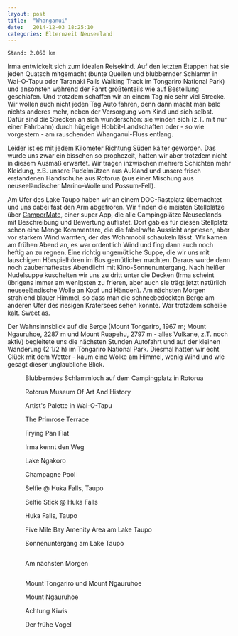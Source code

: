 ```yaml
---
layout: post
title:  "Whanganui"
date:   2014-12-03 18:25:10
categories: Elternzeit Neuseeland
---
```

	Stand: 2.060 km

Irma entwickelt sich zum idealen Reisekind. Auf den letzten Etappen hat sie jeden Quatsch mitgemacht (bunte Quellen und blubbernder Schlamm in Wai-O-Tapu oder Taranaki Falls Walking Track im Tongariro National Park) und ansonsten während der Fahrt größtenteils wie auf Bestellung geschlafen. Und trotzdem schaffen wir an einem Tag nie sehr viel Strecke. Wir wollen auch nicht jeden Tag Auto fahren, denn dann macht man bald nichts anderes mehr, neben der Versorgung vom Kind und sich selbst. Dafür sind die Strecken an sich wunderschön: sie winden sich (z.T. mit nur einer Fahrbahn) durch hügelige Hobbit-Landschaften oder - so wie vorgestern - am rauschenden Whanganui-Fluss entlang.

Leider ist es mit jedem Kilometer Richtung Süden kälter geworden. Das wurde uns zwar ein bisschen so prophezeit, hatten wir aber trotzdem nicht in diesem Ausmaß erwartet. Wir tragen inzwischen mehrere Schichten mehr Kleidung, z.B. unsere Pudelmützen aus Aukland und unsere frisch erstandenen Handschuhe aus Rotorua (aus einer Mischung aus neuseeländischer Merino-Wolle und Possum-Fell).

Am Ufer des Lake Taupo haben wir an einem DOC-Rastplatz übernachtet und uns dabei fast den Arm abgefroren. Wir finden die meisten Stellplätze über [CamperMate][campermate], einer super App, die alle Campingplätze Neuseelands mit Beschreibung und Bewertung auflistet. Dort gab es für diesen Stellplatz schon eine Menge Kommentare, die die fabelhafte Aussicht anpriesen, aber vor starkem Wind warnten, der das Wohnmobil schaukeln lässt. Wir kamen am frühen Abend an, es war ordentlich Wind und fing dann auch noch heftig an zu regnen. Eine richtig ungemütliche Suppe, die wir uns mit lauschigem Hörspielhören im Bus gemütlicher machten. Daraus wurde dann noch zauberhaftestes Abendlicht mit Kino-Sonnenuntergang. Nach heißer Nudelsuppe kuschelten wir uns zu dritt unter die Decken (Irma scheint übrigens immer am wenigsten zu frieren, aber auch sie trägt jetzt natürlich neuseeländische Wolle an Kopf und Händen). Am nächsten Morgen strahlend blauer Himmel, so dass man die schneebedeckten Berge am anderen Ufer des riesigen Kratersees sehen konnte. War trotzdem scheiße kalt. [Sweet as][sweetas].

Der Wahnsinnsblick auf die Berge (Mount Tongariro, 1967 m; Mount Ngauruhoe, 2287 m und Mount Ruapehu, 2797 m - alles Vulkane, z.T. noch aktiv) begleitete uns die nächsten Stunden Autofahrt und auf der kleinen Wanderung (2 1/2 h) im Tongariro National Park. Diesmal hatten wir echt Glück mit dem Wetter - kaum eine Wolke am Himmel, wenig Wind und wie gesagt dieser unglaubliche Blick.

<div class="carousel">
<figure>
	<picture>
		<source srcset="/assets/images/phone/DSC02127.JPG" media="(max-width:320px)">
		<source srcset="/assets/images/tablet/DSC02127.JPG" media="(max-width:800px)">
		<source srcset="/assets/images/desktop/DSC02127.JPG" media="(min-width:800px)">
		<img alt="">
	</picture>
	<figcaption>Blubberndes Schlammloch auf dem Campingplatz in Rotorua</figcaption>
</figure>
<figure>
	<picture>
		<source srcset="/assets/images/phone/DSC02137.JPG" media="(max-width:320px)">
		<source srcset="/assets/images/tablet/DSC02137.JPG" media="(max-width:800px)">
		<source srcset="/assets/images/desktop/DSC02137.JPG" media="(min-width:800px)">
		<img alt="">
	</picture>
	<figcaption>Rotorua Museum Of Art And History</figcaption>
</figure>
<figure>
	<picture>
		<source srcset="/assets/images/phone/IMGP0673.JPG" media="(max-width:320px)">
		<source srcset="/assets/images/tablet/IMGP0673.JPG" media="(max-width:800px)">
		<source srcset="/assets/images/desktop/IMGP0673.JPG" media="(min-width:800px)">
		<img alt="">
	</picture>
	<figcaption>Artist's Palette in Wai-O-Tapu</figcaption>
</figure>
<figure>
	<picture>
		<source srcset="/assets/images/phone/IMGP0691.JPG" media="(max-width:320px)">
		<source srcset="/assets/images/tablet/IMGP0691.JPG" media="(max-width:800px)">
		<source srcset="/assets/images/desktop/IMGP0691.JPG" media="(min-width:800px)">
		<img alt="">
	</picture>
	<figcaption>The Primrose Terrace</figcaption>
</figure>
<figure>
	<picture>
		<source srcset="/assets/images/phone/IMGP0698.JPG" media="(max-width:320px)">
		<source srcset="/assets/images/tablet/IMGP0698.JPG" media="(max-width:800px)">
		<source srcset="/assets/images/desktop/IMGP0698.JPG" media="(min-width:800px)">
		<img alt="">
	</picture>
	<figcaption>Frying Pan Flat</figcaption>
</figure>
<figure>
	<picture>
		<source srcset="/assets/images/phone/IMGP0700.JPG" media="(max-width:320px)">
		<source srcset="/assets/images/tablet/IMGP0700.JPG" media="(max-width:800px)">
		<source srcset="/assets/images/desktop/IMGP0700.JPG" media="(min-width:800px)">
		<img alt="">
	</picture>
	<figcaption>Irma kennt den Weg</figcaption>
</figure>
<figure>
	<picture>
		<source srcset="/assets/images/phone/IMGP0726.JPG" media="(max-width:320px)">
		<source srcset="/assets/images/tablet/IMGP0726.JPG" media="(max-width:800px)">
		<source srcset="/assets/images/desktop/IMGP0726.JPG" media="(min-width:800px)">
		<img alt="">
	</picture>
	<figcaption>Lake Ngakoro</figcaption>
</figure>
<figure>
	<picture>
		<source srcset="/assets/images/phone/DSC02151.JPG" media="(max-width:320px)">
		<source srcset="/assets/images/tablet/DSC02151.JPG" media="(max-width:800px)">
		<source srcset="/assets/images/desktop/DSC02151.JPG" media="(min-width:800px)">
		<img alt="">
	</picture>
	<figcaption>Champagne Pool</figcaption>
</figure>
<figure>
	<picture>
		<source srcset="/assets/images/phone/IMGP0769.JPG" media="(max-width:320px)">
		<source srcset="/assets/images/tablet/IMGP0769.JPG" media="(max-width:800px)">
		<source srcset="/assets/images/desktop/IMGP0769.JPG" media="(min-width:800px)">
		<img alt="">
	</picture>
	<figcaption>Selfie @ Huka Falls, Taupo</figcaption>
</figure>
<figure>
	<picture>
		<source srcset="/assets/images/phone/IMGP0776.JPG" media="(max-width:320px)">
		<source srcset="/assets/images/tablet/IMGP0776.JPG" media="(max-width:800px)">
		<source srcset="/assets/images/desktop/IMGP0776.JPG" media="(min-width:800px)">
		<img alt="">
	</picture>
	<figcaption>Selfie Stick @ Huka Falls</figcaption>
</figure>
<figure>
	<picture>
		<source srcset="/assets/images/phone/IMGP0764.JPG" media="(max-width:320px)">
		<source srcset="/assets/images/tablet/IMGP0764.JPG" media="(max-width:800px)">
		<source srcset="/assets/images/desktop/IMGP0764.JPG" media="(min-width:800px)">
		<img alt="">
	</picture>
	<figcaption>Huka Falls, Taupo</figcaption>
</figure>
<figure>
	<picture>
		<source srcset="/assets/images/phone/IMGP0802.JPG" media="(max-width:320px)">
		<source srcset="/assets/images/tablet/IMGP0802.JPG" media="(max-width:800px)">
		<source srcset="/assets/images/desktop/IMGP0802.JPG" media="(min-width:800px)">
		<img alt="">
	</picture>
	<figcaption>Five Mile Bay Amenity Area am Lake Taupo</figcaption>
</figure>
<figure>
	<picture>
		<source srcset="/assets/images/phone/IMGP0806.JPG" media="(max-width:320px)">
		<source srcset="/assets/images/tablet/IMGP0806.JPG" media="(max-width:800px)">
		<source srcset="/assets/images/desktop/IMGP0806.JPG" media="(min-width:800px)">
		<img alt="">
	</picture>
	<figcaption>Sonnenuntergang am Lake Taupo</figcaption>
</figure>
<figure>
	<picture>
		<source srcset="/assets/images/phone/IMGP0809.JPG" media="(max-width:320px)">
		<source srcset="/assets/images/tablet/IMGP0809.JPG" media="(max-width:800px)">
		<source srcset="/assets/images/desktop/IMGP0809.JPG" media="(min-width:800px)">
		<img alt="">
	</picture>
</figure>
<figure>
	<picture>
		<source srcset="/assets/images/phone/IMGP0825.JPG" media="(max-width:320px)">
		<source srcset="/assets/images/tablet/IMGP0825.JPG" media="(max-width:800px)">
		<source srcset="/assets/images/desktop/IMGP0825.JPG" media="(min-width:800px)">
		<img alt="">
	</picture>
	<figcaption>Am nächsten Morgen</figcaption>
</figure>
<figure>
	<picture>
		<source srcset="/assets/images/phone/IMGP0829.JPG" media="(max-width:320px)">
		<source srcset="/assets/images/tablet/IMGP0829.JPG" media="(max-width:800px)">
		<source srcset="/assets/images/desktop/IMGP0829.JPG" media="(min-width:800px)">
		<img alt="">
	</picture>
</figure>
<figure>
	<picture>
		<source srcset="/assets/images/phone/IMGP0833.JPG" media="(max-width:320px)">
		<source srcset="/assets/images/tablet/IMGP0833.JPG" media="(max-width:800px)">
		<source srcset="/assets/images/desktop/IMGP0833.JPG" media="(min-width:800px)">
		<img alt="">
	</picture>
	<figcaption>Mount Tongariro und Mount Ngauruhoe</figcaption>
</figure>
<figure>
	<picture>
		<source srcset="/assets/images/phone/IMGP0837.JPG" media="(max-width:320px)">
		<source srcset="/assets/images/tablet/IMGP0837.JPG" media="(max-width:800px)">
		<source srcset="/assets/images/desktop/IMGP0837.JPG" media="(min-width:800px)">
		<img alt="">
	</picture>
	<figcaption>Mount Ngauruhoe</figcaption>
</figure>
<figure>
	<picture>
		<source srcset="/assets/images/phone/IMGP0861.JPG" media="(max-width:320px)">
		<source srcset="/assets/images/tablet/IMGP0861.JPG" media="(max-width:800px)">
		<source srcset="/assets/images/desktop/IMGP0861.JPG" media="(min-width:800px)">
		<img alt="">
	</picture>
	<figcaption>Achtung Kiwis</figcaption>
</figure>
<figure>
	<picture>
		<source srcset="/assets/images/phone/IMG_0685.JPG" media="(max-width:320px)">
		<source srcset="/assets/images/tablet/IMG_0685.JPG" media="(max-width:800px)">
		<source srcset="/assets/images/desktop/IMG_0685.JPG" media="(min-width:800px)">
		<img alt="">
	</picture>
	<figcaption>Der frühe Vogel</figcaption>
</figure>
</div>

[campermate]: http://www.campermate.co.nz/
[sweetas]: http://www.urbandictionary.com/define.php?term=sweet%20as
